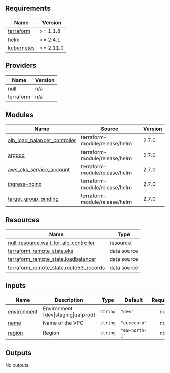 <!-- BEGIN_TF_DOCS -->
## Requirements

| Name | Version |
|------|---------|
| <a name="requirement_terraform"></a> [terraform](#requirement\_terraform) | >= 1.1.8 |
| <a name="requirement_helm"></a> [helm](#requirement\_helm) | >= 2.4.1 |
| <a name="requirement_kubernetes"></a> [kubernetes](#requirement\_kubernetes) | >= 2.11.0 |

## Providers

| Name | Version |
|------|---------|
| <a name="provider_null"></a> [null](#provider\_null) | n/a |
| <a name="provider_terraform"></a> [terraform](#provider\_terraform) | n/a |

## Modules

| Name | Source | Version |
|------|--------|---------|
| <a name="module_alb_load_balancer_controller"></a> [alb\_load\_balancer\_controller](#module\_alb\_load\_balancer\_controller) | terraform-module/release/helm | 2.7.0 |
| <a name="module_argocd"></a> [argocd](#module\_argocd) | terraform-module/release/helm | 2.7.0 |
| <a name="module_aws_eks_service_account"></a> [aws\_eks\_service\_account](#module\_aws\_eks\_service\_account) | terraform-module/release/helm | 2.7.0 |
| <a name="module_ingress-nginx"></a> [ingress-nginx](#module\_ingress-nginx) | terraform-module/release/helm | 2.7.0 |
| <a name="module_target_group_binding"></a> [target\_group\_binding](#module\_target\_group\_binding) | terraform-module/release/helm | 2.7.0 |

## Resources

| Name | Type |
|------|------|
| [null_resource.wait_for_alb_controller](https://registry.terraform.io/providers/hashicorp/null/latest/docs/resources/resource) | resource |
| [terraform_remote_state.eks](https://registry.terraform.io/providers/hashicorp/terraform/latest/docs/data-sources/remote_state) | data source |
| [terraform_remote_state.loadbalancer](https://registry.terraform.io/providers/hashicorp/terraform/latest/docs/data-sources/remote_state) | data source |
| [terraform_remote_state.route53_records](https://registry.terraform.io/providers/hashicorp/terraform/latest/docs/data-sources/remote_state) | data source |

## Inputs

| Name | Description | Type | Default | Required |
|------|-------------|------|---------|:--------:|
| <a name="input_environment"></a> [environment](#input\_environment) | Environment [dev\|staging\|qa\|prod] | `string` | `"dev"` | no |
| <a name="input_name"></a> [name](#input\_name) | Name of the VPC | `string` | `"acmecorp"` | no |
| <a name="input_region"></a> [region](#input\_region) | Region | `string` | `"eu-north-1"` | no |

## Outputs

No outputs.
<!-- END_TF_DOCS -->